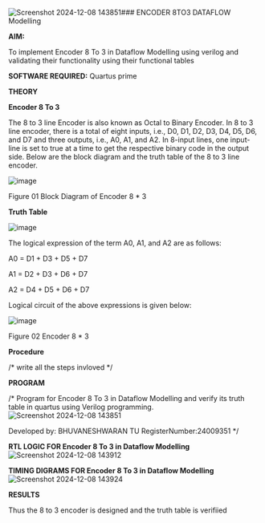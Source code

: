 ![Screenshot 2024-12-08 143851](https://github.com/user-attachments/assets/d9903b48-a0ab-4034-bf05-a34ffdfd9920)### ENCODER 8TO3 DATAFLOW Modelling

**AIM:**

To implement  Encoder 8 To 3 in Dataflow Modelling using verilog and validating their functionality using their functional tables

**SOFTWARE REQUIRED:** Quartus prime

**THEORY**

**Encoder 8 To 3**

The 8 to 3 line Encoder is also known as Octal to Binary Encoder. In 8 to 3 line encoder, there is a total of eight inputs, i.e., D0, D1, D2, D3, D4, D5, D6, and D7 and three outputs, i.e., A0, A1, and A2. In 8-input lines, one input-line is set to true at a time to get the respective binary code in the output side. Below are the block diagram and the truth table of the 8 to 3 line encoder.

![image](https://github.com/naavaneetha/ENCODER8TO3DATAFLOW/assets/154305477/0bc242c1-eb9e-4c47-afe5-30428470efc3)

Figure 01  Block Diagram of Encoder 8 * 3

**Truth Table**

![image](https://github.com/naavaneetha/ENCODER8TO3DATAFLOW/assets/154305477/35496b14-ae6e-4cd1-9abd-d6736b576575)

The logical expression of the term A0, A1, and A2 are as follows:

A0 = D1 + D3 + D5 + D7

A1 = D2 + D3 + D6 + D7

A2 = D4 + D5 + D6 + D7

Logical circuit of the above expressions is given below:

![image](https://github.com/naavaneetha/ENCODER8TO3DATAFLOW/assets/154305477/95acaee6-c873-4c75-89eb-ef09fb158053)

Figure 02  Encoder 8 * 3

**Procedure**

/* write all the steps invloved */

**PROGRAM**

/* Program for Encoder 8 To 3 in Dataflow Modelling and verify its truth table in quartus using Verilog programming. 
![Screenshot 2024-12-08 143851](https://github.com/user-attachments/assets/d538a68e-d611-4fc1-86cf-6032329fe906)


Developed by: BHUVANESHWARAN TU
RegisterNumber:24009351
*/

**RTL LOGIC FOR Encoder 8 To 3 in Dataflow Modelling**
![Screenshot 2024-12-08 143912](https://github.com/user-attachments/assets/bfc5e4dc-9d0a-41dd-b725-ccfadd1082de)


**TIMING DIGRAMS FOR Encoder 8 To 3 in Dataflow Modelling**
![Screenshot 2024-12-08 143924](https://github.com/user-attachments/assets/a892d6ad-3038-442b-b23e-15b7bb51eb41)

**RESULTS**

Thus the 8 to 3 encoder is designed and the truth table is verifiied



